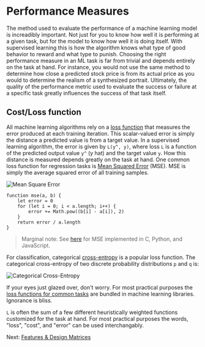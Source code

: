 # Performance Measures

The method used to evaluate the performance of a machine learning model is increadibly important. Not just for you to know how well it is performing at a given task, but for the model to know how well it is doing itself. With supervised learning this is how the algorithm knows what type of good behavior to reward and what type to punish. Choosing the right performance measure in an ML task is far from trivial and depends entirely on the task at hand. For instance, you would not use the same method to determine how close a predicted stock price is from its actual price as you would to determine the realism of a synthesized portrait. Ultimately, the quality of the performance metric used to evaluate the success or failure at a specific task greatly influences the success of that task itself.

## Cost/Loss function

All machine learning algorithms rely on a [loss function](https://heartbeat.fritz.ai/5-regression-loss-functions-all-machine-learners-should-know-4fb140e9d4b0) that measures the error produced at each training iteration. This scalar-valued error is simply the distance a predicted value is from a target value. In a supervised learning algorithm, the error is given by `L(y^, y)`, where loss `L` is a function of the predicted output value `y^` (y hat) and the target value `y`. How this distance is measured depends greatly on the task at hand. One common loss function for regression tasks is [Mean Squared Error](https://en.wikipedia.org/wiki/Mean_squared_error) (MSE). MSE is simply the average squared error of all training samples.

![Mean Square Error](images/mse.svg)

```
function mse(a, b) {
	let error = 0
	for (let i = 0; i < a.length; i++) {
		error += Math.pow((b[i] - a[i]), 2)
	}
	return error / a.length
}
```
> Marginal note: See [here](https://gist.github.com/brannondorsey/7462ae795cb11d32b480429182aff9f6) for MSE implemented in C, Python, and JavaScript.

For classification, categorical [cross-entropy](https://en.wikipedia.org/wiki/Cross_entropy) is a popular loss function. The categorical cross-entropy of two discrete probability distributions `p` and `q` is:

![Categorical Cross-Entropy](images/cross-entropy.svg)

If your eyes just glazed over, don't worry. For most practical purposes the [loss functions for common tasks](https://keras.io/losses/) are bundled in machine learning libraries. Ignorance is bliss. 

`L` is often the sum of a few different heuristically weighted functions customized for the task at hand. For most practical purposes the words, "loss", "cost", and "error" can be used interchangably.  

Next: [Features & Design Matrices](features-and-design-matrices.html)

